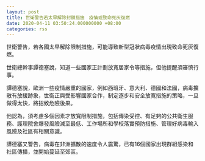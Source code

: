 ```yaml
---
layout: post
title: 世衛警告若太早解除封鎖措施　疫情或致命死灰復燃
date: 2020-04-11 03:50:24.000000000 +08:00
categories: rss
---
```


世衛警告，若各國太早解除限制措施，可能導致新型冠狀病毒疫情出現致命死灰復燃。

世衛總幹事譚德塞說，知道一些國家正計劃放寬居家令等措施，但他提醒須審慎行事。

譚德塞說，歐洲一些疫情嚴重的國家，例如西班牙、意大利、德國和法國，病毒擴散有放緩跡象，世衛正與受影響國家合作，制定逐步和安全放寬措施的策略，一旦做得太快，將招致危險後果。

他認為，須考慮多個因素才放寬限制措施，包括傳染受控、有足夠的公共衛生服務、護理院舍爆發風險減至最低、工作場所和學校落實預防措施、管理好病毒輸入風險及社區有相關意識。

譚德塞又警告，病毒在非洲擴散的速度令人震驚，已有16個國家出現群組感染和社區傳播，並開始蔓延至郊區。
